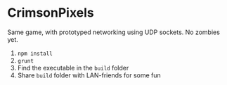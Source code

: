 CrimsonPixels
=============

Same game, with prototyped networking using UDP sockets.
No zombies yet.

1. `npm install`
2. `grunt`
3. Find the executable in the `build` folder
4. Share `build` folder with LAN-friends for some fun